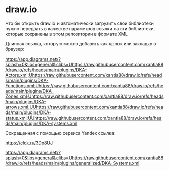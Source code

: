 # draw.io

Что бы открыть draw.io и автоматически загрузить свои библиотеки нужно передвать в качестве параметров ссылки на эти библиотеки, которые сохранены в этом репозитории в формате XML

Длинная ссылка, которую можно добавить как ярлык или закладку в браузер:

https://app.diagrams.net/?splash=0&libs=general&clibs=Uhttps://raw.githubusercontent.com/xantia88/draw.io/refs/heads/main/plugins/DKA-Actors.xml;Uhttps://raw.githubusercontent.com/xantia88/draw.io/refs/heads/main/plugins/DKA-Functions.xml;Uhttps://raw.githubusercontent.com/xantia88/draw.io/refs/heads/main/plugins/DKA-Zones.xml;Uhttps://raw.githubusercontent.com/xantia88/draw.io/refs/heads/main/plugins/DKA-arrows.xml;UUhttps://raw.githubusercontent.com/xantia88/draw.io/refs/heads/main/plugins/DKA-status.xml;UUhttps://raw.githubusercontent.com/xantia88/draw.io/refs/heads/main/plugins/DKA-systems.xml

Сокращенная с помощью сервиса Yandex ссылка:

https://clck.ru/3Dp8UJ

https://app.diagrams.net/?splash=0&libs=general&clibs=Uhttps://raw.githubusercontent.com/xantia88/draw.io/refs/heads/main/plugins/generalized/DKA-Systems.xml